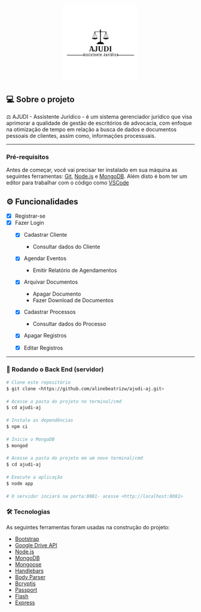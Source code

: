<h1 align="center">
    <img  src="/public/imagens/ajudi-icon-preto.png" />
</h1>

## 💻 Sobre o projeto

⚖️ AJUDI - Assistente Jurídico - é um sistema gerenciador jurídico que visa aprimorar a qualidade de gestão de escritórios de advocacia, com enfoque na otimização de tempo em relação a busca de dados e documentos pessoais de clientes, assim como, informações processuais.

---

### Pré-requisitos

Antes de começar, você vai precisar ter instalado em sua máquina as seguintes ferramentas:
[Git](https://git-scm.com), [Node.js](https://nodejs.org/en/) e [MongoDB](https://www.mongodb.com/). 
Além disto é bom ter um editor para trabalhar com o código como [VSCode](https://code.visualstudio.com/)

## ⚙️ Funcionalidades

- [x] Registrar-se
- [x] Fazer Login
  - [x] Cadastrar Cliente
    -  Consultar dados do Cliente
  - [x] Agendar Eventos
    -  Emitir Relatório de Agendamentos
  - [x] Arquivar Documentos
    -  Apagar Documento
    -  Fazer Download de Documentos
  - [x] Cadastrar Processos
    -  Consultar dados do Processo
  - [x] Apagar Registros
  - [x] Editar Registros


---



### 🎲 Rodando o Back End (servidor)

```bash
# Clone este repositório
$ git clone <https://github.com/alinebeatrizw/ajudi-aj.git>

# Acesse a pasta do projeto no terminal/cmd
$ cd ajudi-aj

# Instale as dependências
$ npm ci

# Inicie o MongoDB
$ mongod

# Acesse a pasta do projeto em um novo terminal/cmd 
$ cd ajudi-aj

# Execute a aplicação
$ node app

# O servidor inciará na porta:8081- acesse <http://localhost:8081>
```


### 🛠 Tecnologias

As seguintes ferramentas foram usadas na construção do projeto:

- [Bootstrap](https://getbootstrap.com/)
- [Google Drive API](https://developers.google.com/drive)
- [Node.js](https://nodejs.org/en/)
- [MongoDB](https://www.mongodb.com/)
- [Mongoose](https://mongoosejs.com/)
- [Handlebars](https://handlebarsjs.com/)
- [Body Parser](https://www.npmjs.com/package/body-parser)
- [Bcryptjs](https://www.npmjs.com/package/bcryptjs)
- [Passport](http://www.passportjs.org/)
- [Flash](https://www.npmjs.com/package/flash)
- [Express](https://expressjs.com/pt-br/)
